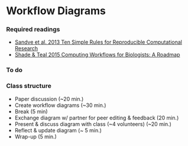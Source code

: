 # Workflow Diagrams

### Required readings
- [Sandve et al. 2013 Ten Simple Rules for Reproducible Computational Research](../../readings/pdfs/Sandve2013.pdf)
- [Shade & Teal 2015 Computing Workflows for Biologists: A Roadmap](../../readings/pdfs/Shade2015.pdf)

### To do

### Class structure
- Paper discussion (~20 min.)
- Create workflow diagrams (~30 min.)
- Break (5 min)
- Exchange diagram w/ partner for peer editing & feedback (20 min.)
- Present & discuss diagram with class (~4 volunteers) (~20 min.)
- Reflect & update diagram (~ 5 min.)
- Wrap-up (5 min.)
